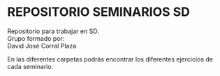 # REPOSITORIO SEMINARIOS SD
Repositorio para trabajar en SD.<br/>
Grupo formado por:<br/>
David José Corral Plaza

En las diferentes carpetas podrás encontrar los diferentes ejercicios de cada seminario.
